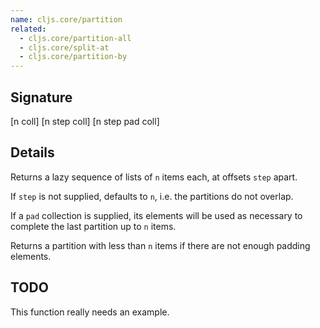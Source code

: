 ```yaml
---
name: cljs.core/partition
related:
  - cljs.core/partition-all
  - cljs.core/split-at
  - cljs.core/partition-by
---
```


## Signature
[n coll]
[n step coll]
[n step pad coll]


## Details

Returns a lazy sequence of lists of `n` items each, at offsets `step` apart.

If `step` is not supplied, defaults to `n`, i.e. the partitions do not overlap.

If a `pad` collection is supplied, its elements will be used as necessary to
complete the last partition up to `n` items.

Returns a partition with less than `n` items if there are not enough padding
elements.


## TODO

This function really needs an example.